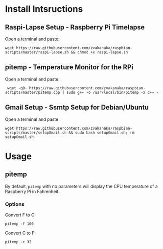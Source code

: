 <h1>Install Intsructions</h1>
<h2>Raspi-Lapse Setup - Raspberry Pi Timelapse</h2>
<p>Open a terminal and paste:</p>
<code>wget https://raw.githubusercontent.com/zvakanaka/raspbian-scripts/master/raspi-lapse.sh && chmod +x raspi-lapse.sh</code>
<h2>pitemp - Temperature Monitor for the RPi</h2>
<p>Open a terminal and paste:</p>
<code> wget -qO- https://raw.githubusercontent.com/zvakanaka/raspbian-scripts/master/pitemp.cpp | sudo g++ -o /usr/local/bin/pitemp -x c++ - </code>
<h2>Gmail Setup - Ssmtp Setup for Debian/Ubuntu</h2>
<p>Open a terminal and paste:</p>
<code>wget https://raw.githubusercontent.com/zvakanaka/raspbian-scripts/master/setupGmail.sh && sudo bash setupGmail.sh; rm setupGmail.sh</code>
<h1>Usage</h1>
<h2>pitemp</h2>
<p>By default, <code>pitemp</code> with no parameters will display the CPU temperature of a Raspberry Pi in Fahrenheit.</p>
<h3>Options</h3>
<p>Convert F to C: </p><code>pitemp -f 100</code>
<p>Convert C to F: </p><code>pitemp -c 32</code>
